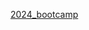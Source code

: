 [2024_bootcamp](https://www.youtube.com/watch?v=KBvOeMiHTx8&list=PL2bpcI35hKsE58Msnz-qC-tPU31fO7sVj&index=5)